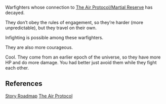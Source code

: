Warfighters whose connection to [The Air Protocol/Martial Reserve](/p/39af5dfd7ca34fd2ad511129944e10c9) has decayed.

They don’t obey the rules of engagement, so they’re harder (more unpredictable), but they travel on their own.

Infighting is possible among these warfighters.

They are also more courageous.

Cool. They come from an earlier epoch of the universe, so they have more HP and do more damage. You had better just avoid them while they fight each other.

## References

[Story Roadmap](/p/64c71b1bfb2a4717a53593ce05b258f8)
[The Air Protocol](/p/39af5dfd7ca34fd2ad511129944e10c9)

